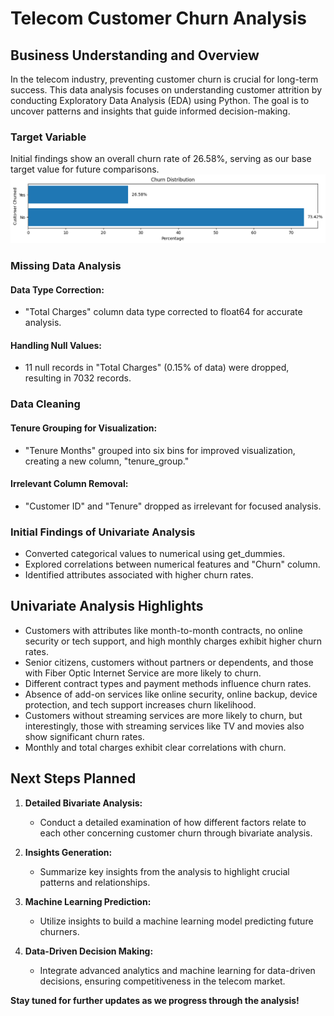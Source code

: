 # Telecom Customer Churn Analysis

## Business Understanding and Overview

In the telecom industry, preventing customer churn is crucial for long-term success. This data analysis focuses on understanding customer attrition by conducting Exploratory Data Analysis (EDA) using Python. The goal is to uncover patterns and insights that guide informed decision-making.

### Target Variable
Initial findings show an overall churn rate of 26.58%, serving as our base target value for future comparisons.
![Overall Churn](Data/Images/Churn_Overall.png)
### Missing Data Analysis

#### Data Type Correction:
- "Total Charges" column data type corrected to float64 for accurate analysis.

#### Handling Null Values:
- 11 null records in "Total Charges" (0.15% of data) were dropped, resulting in 7032 records.

### Data Cleaning

#### Tenure Grouping for Visualization:
- "Tenure Months" grouped into six bins for improved visualization, creating a new column, "tenure_group."

#### Irrelevant Column Removal:
- "Customer ID" and "Tenure" dropped as irrelevant for focused analysis.

### Initial Findings of Univariate Analysis

- Converted categorical values to numerical using get_dummies.
- Explored correlations between numerical features and "Churn" column.
- Identified attributes associated with higher churn rates.

## Univariate Analysis Highlights

- Customers with attributes like month-to-month contracts, no online security or tech support, and high monthly charges exhibit higher churn rates.
- Senior citizens, customers without partners or dependents, and those with Fiber Optic Internet Service are more likely to churn.
- Different contract types and payment methods influence churn rates.
- Absence of add-on services like online security, online backup, device protection, and tech support increases churn likelihood.
- Customers without streaming services are more likely to churn, but interestingly, those with streaming services like TV and movies also show significant churn rates.
- Monthly and total charges exhibit clear correlations with churn.

## Next Steps Planned

1. **Detailed Bivariate Analysis:**
   - Conduct a detailed examination of how different factors relate to each other concerning customer churn through bivariate analysis.

2. **Insights Generation:**
   - Summarize key insights from the analysis to highlight crucial patterns and relationships.

3. **Machine Learning Prediction:**
   - Utilize insights to build a machine learning model predicting future churners.

4. **Data-Driven Decision Making:**
   - Integrate advanced analytics and machine learning for data-driven decisions, ensuring competitiveness in the telecom market.

**Stay tuned for further updates as we progress through the analysis!**
